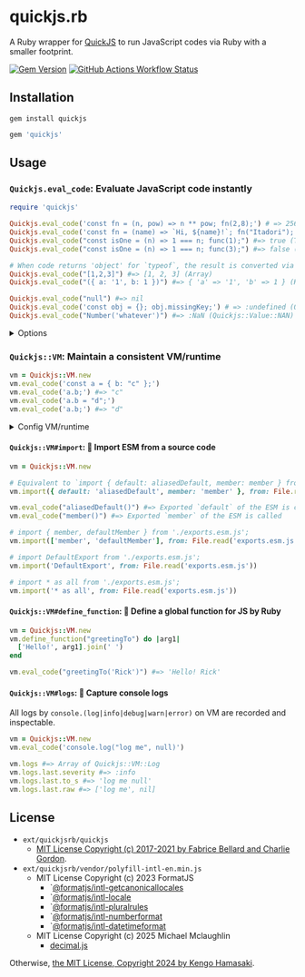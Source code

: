 # quickjs.rb

A Ruby wrapper for [QuickJS](https://bellard.org/quickjs) to run JavaScript codes via Ruby with a smaller footprint.

[![Gem Version](https://img.shields.io/gem/v/quickjs?style=for-the-badge)](https://rubygems.org/gems/quickjs) [![GitHub Actions Workflow Status](https://img.shields.io/github/actions/workflow/status/hmsk/quickjs.rb/main.yml?style=for-the-badge)](https://github.com/hmsk/quickjs.rb/actions/workflows/main.yml)


## Installation

```
gem install quickjs
```

```rb
gem 'quickjs'
```

## Usage

### `Quickjs.eval_code`: Evaluate JavaScript code instantly

```rb
require 'quickjs'

Quickjs.eval_code('const fn = (n, pow) => n ** pow; fn(2,8);') # => 256
Quickjs.eval_code('const fn = (name) => `Hi, ${name}!`; fn("Itadori");') # => "Hi, Itadori!
Quickjs.eval_code("const isOne = (n) => 1 === n; func(1);") #=> true (TrueClass)
Quickjs.eval_code("const isOne = (n) => 1 === n; func(3);") #=> false (FalseClass)

# When code returns 'object' for `typeof`, the result is converted via JSON.stringify (JS) -> JSON.parse (Ruby)
Quickjs.eval_code("[1,2,3]") #=> [1, 2, 3] (Array)
Quickjs.eval_code("({ a: '1', b: 1 })") #=> { 'a' => '1', 'b' => 1 } (Hash)

Quickjs.eval_code("null") #=> nil
Quickjs.eval_code('const obj = {}; obj.missingKey;') # => :undefined (Quickjs::Value::Undefined)
Quickjs.eval_code("Number('whatever')") #=> :NaN (Quickjs::Value::NAN)
```

<details>
<summary>Options</summary>

#### Resources

```rb
# 1GB memory limit
Quickjs.eval_code(code, { memory_limit: 1024 ** 3 })

# 1MB max stack size
Quickjs.eval_code(code, { max_stack_size: 1024 ** 2 })
```

#### Toggle features

```rb
# Enable `std` module by quickjs: https://bellard.org/quickjs/quickjs.html#std-module
vm = Quickjs.eval_code(features: [::Quickjs::MODULE_STD])

# Enable `os` module by quickjs: https://bellard.org/quickjs/quickjs.html#os-module
vm = Quickjs.eval_code(features: [::Quickjs::MODULE_OS])

# Expose `os.setTimouet` and `os.clearTimeout` from `os` module
vm = Quickjs.eval_code(features: [::Quickjs::FEATURES_TIMEOUT])

# Inject the polyfill of Intl
vm = Quickjs.eval_code(features: [::Quickjs::POLYFILL_INTL])
```

</details>

### `Quickjs::VM`: Maintain a consistent VM/runtime

```rb
vm = Quickjs::VM.new
vm.eval_code('const a = { b: "c" };')
vm.eval_code('a.b;') #=> "c"
vm.eval_code('a.b = "d";')
vm.eval_code('a.b;') #=> "d"
```

<details>
<summary>Config VM/runtime</summary>

#### Resources

```rb
vm = Quickjs::VM.new(
  memory_limit: 1024 ** 3,
  max_stack_size: 1024 ** 2,
)
```

#### Toggle features

```rb
# Enable `std` module by quickjs: https://bellard.org/quickjs/quickjs.html#std-module
vm = Quickjs::VM.new(features: [::Quickjs::MODULE_STD])

# Enable `os` module by quickjs: https://bellard.org/quickjs/quickjs.html#os-module
vm = Quickjs::VM.new(features: [::Quickjs::MODULE_OS])

# Expose `os.setTimouet` and `os.clearTimeout` from `os` module
vm = Quickjs::VM.new(features: [::Quickjs::FEATURES_TIMEOUT])

# Inject the polyfill of Intl
vm = Quickjs::VM.new(features: [::Quickjs::POLYFILL_INTL])
```

#### VM timeout

```rb
# `eval_code` will be interrupted after 1 sec (default: 100 msec)
vm = Quickjs::VM.new(timeout_msec: 1_000)
```
</details>

#### `Quickjs::VM#import`: 🔌 Import ESM from a source code

```rb
vm = Quickjs::VM.new

# Equivalent to `import { default: aliasedDefault, member: member } from './exports.esm.js';`
vm.import({ default: 'aliasedDefault', member: 'member' }, from: File.read('exports.esm.js'))

vm.eval_code("aliasedDefault()") #=> Exported `default` of the ESM is called
vm.eval_code("member()") #=> Exported `member` of the ESM is called

# import { member, defaultMember } from './exports.esm.js';
vm.import(['member', 'defaultMember'], from: File.read('exports.esm.js'))

# import DefaultExport from './exports.esm.js';
vm.import('DefaultExport', from: File.read('exports.esm.js'))

# import * as all from './exports.esm.js';
vm.import('* as all', from: File.read('exports.esm.js'))
```

#### `Quickjs::VM#define_function`: 💎 Define a global function for JS by Ruby

```rb
vm = Quickjs::VM.new
vm.define_function("greetingTo") do |arg1|
  ['Hello!', arg1].join(' ')
end

vm.eval_code("greetingTo('Rick')") #=> 'Hello! Rick'
```

#### `Quickjs::VM#logs`: 💾 Capture console logs

All logs by `console.(log|info|debug|warn|error)` on VM are recorded and inspectable.

```rb
vm = Quickjs::VM.new
vm.eval_code('console.log("log me", null)')

vm.logs #=> Array of Quickjs::VM::Log
vm.logs.last.severity #=> :info
vm.logs.last.to_s #=> 'log me null'
vm.logs.last.raw #=> ['log me', nil]
```

## License

- `ext/quickjsrb/quickjs`
  - [MIT License Copyright (c) 2017-2021 by Fabrice Bellard and Charlie Gordon](https://github.com/bellard/quickjs/blob/6e2e68fd0896957f92eb6c242a2e048c1ef3cae0/LICENSE).
- `ext/quickjsrb/vendor/polyfill-intl-en.min.js`
  - MIT License Copyright (c) 2023 FormatJS
    - `[@formatjs/intl-getcanonicallocales](https://github.com/formatjs/formatjs/blob/main/packages/intl-getcanonicallocales/LICENSE.md)
    - `[@formatjs/intl-locale](https://github.com/formatjs/formatjs/blob/main/packages/intl-locale/LICENSE.md)
    - `[@formatjs/intl-pluralrules](https://github.com/formatjs/formatjs/blob/main/packages/intl-pluralrules/LICENSE.md)
    - `[@formatjs/intl-numberformat](https://github.com/formatjs/formatjs/blob/main/packages/intl-numberformat/LICENSE.md)
    - `[@formatjs/intl-datetimeformat](https://github.com/formatjs/formatjs/blob/main/packages/intl-datetimeformat/LICENSE.md)
  - MIT License Copyright (c) 2025 Michael Mclaughlin
    - [decimal.js](https://www.npmjs.com/package/decimal.js)

Otherwise, [the MIT License, Copyright 2024 by Kengo Hamasaki](/LICENSE).
